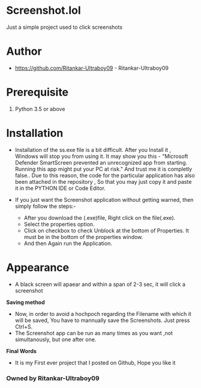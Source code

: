 # Screenshot.lol
Just a simple project used to click screenshots 

# Author 
 * https://github.com/Ritankar-Ultraboy09 - Ritankar-Ultraboy09

# Prerequisite 
1. Python 3.5 or above

# Installation 
 * Installation of the ss.exe file is a bit difficult. After you Install it , Windows will stop you from using it. It may show you this - "Microsoft Defender SmartScreen prevented   an unrecognized app from starting. Running this app might put your PC at risk." And trust me it is completly false.. 
  Due to this reason, the code for the particular application has also been attached in the repository , So that you may just copy it and paste it in the PYTHON IDE or Code         Editor.

 * If you just want the Screenshot application without getting warned, then simply follow the steps:-
   - After you download the (.exe)file, Right click on the file(.exe).
   - Select the properties option.
   - Click on checkbox to check Unblock at the bottom of Properties. It must be in the bottom of the properties window.
   - And then Again run the Application.
  
# Appearance 
 * A black screen will apaear and within a span of 2-3 sec, it will click a screenshot

**Saving method**

 * Now, in order to avoid a hochpoch regarding the Filename with which it will be saved, You have to mannually save the Screenshots. Just press Ctrl+S.
 * The Screenshot app can be run as many times as you want ,not simultanously, but one after one.

**Final Words**
 * It is my First ever project that I posted on Github, Hope you like it

### Owned by Ritankar-Ultraboy09
